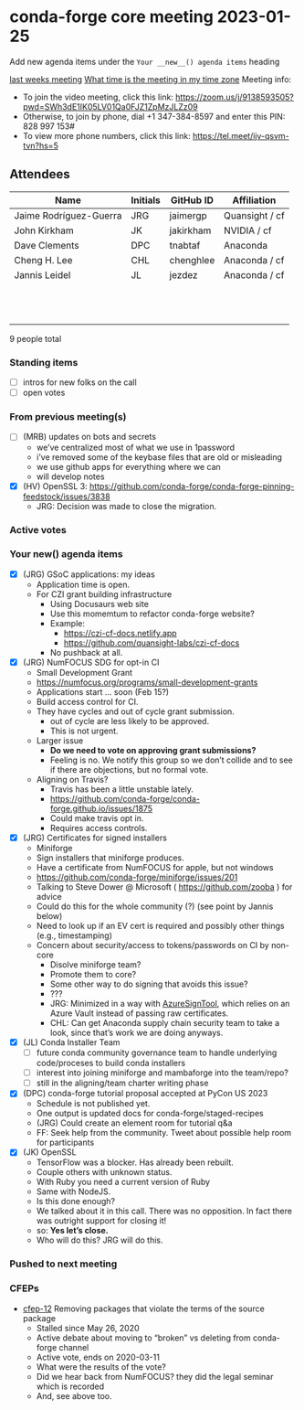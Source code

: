 # conda-forge core meeting 2023-01-25

Add new agenda items under the `Your __new__() agenda items` heading

[last weeks meeting](https://hackmd.io/CHleuNR-RsmpqnOa3IvF-A)
[What time is the meeting in my time zone](https://arewemeetingyet.com/UTC/2020-08-26/17:00/w/Conda-forge%20dev%20meeting#eyJ1cmwiOiJodHRwczovL2hhY2ttZC5pby9wUk15dFVKV1FmU3NJM2xvMGlqQzJRP2VkaXQifQ==)
Meeting info:

* To join the video meeting, click this link: https://zoom.us/j/9138593505?pwd=SWh3dE1IK05LV01Qa0FJZ1ZpMzJLZz09
* Otherwise, to join by phone, dial +1 347-384-8597 and enter this PIN: 828 997 153#
* To view more phone numbers, click this link: https://tel.meet/ijv-qsvm-tvn?hs=5

## Attendees

| Name                   | Initials   | GitHub ID   | Affiliation    |
|------------------------|------------|-------------|----------------|
| Jaime Rodríguez-Guerra | JRG        | jaimergp    | Quansight / cf |
| John Kirkham           | JK         | jakirkham   | NVIDIA / cf    |
| Dave Clements          | DPC        | tnabtaf     | Anaconda       |
| Cheng H. Lee           | CHL        | chenghlee   | Anaconda / cf  |
| Jannis Leidel          | JL         | jezdez      | Anaconda / cf  |
|                        |            |             |                |
|                        |            |             |                |
|                        |            |             |                |
|                        |            |             |                |
|                        |            |             |                |
|                        |            |             |                |
|                        |            |             |                |
|                        |            |             |                |
|                        |            |             |                |
|                        |            |             |                |
|                        |            |             |                |
|                        |            |             |                |

9 people total

### Standing items

* [ ] intros for new folks on the call
* [ ] open votes

### From previous meeting(s)

* [ ] (MRB) updates on bots and secrets
  * we’ve centralized most of what we use in 1password
  * i’ve removed some of the keybase files that are old or misleading
  * we use github apps for everything where we can
  * will develop notes
* [X] (HV) OpenSSL 3: https://github.com/conda-forge/conda-forge-pinning-feedstock/issues/3838
  * JRG: Decision was made to close the migration.

### Active votes

### Your **new**() agenda items

- [x] (JRG) GSoC applications: my ideas
  - Application time is open.
  - For CZI grant building infrastructure
    - Using Docusaurs web site
    - Use this momemtum to refactor conda-forge website?
    - Example:
      - https://czi-cf-docs.netlify.app
      - https://github.com/quansight-labs/czi-cf-docs
    - No pushback at all.
- [x] (JRG) NumFOCUS SDG for opt-in CI
  - Small Development Grant
  - https://numfocus.org/programs/small-development-grants
  - Applications start … soon (Feb 15?)
  - Build access control for CI.
  - They have cycles and out of cycle grant submission.
    - out of cycle are less likely to be approved.
    - This is not urgent.
  - Larger issue
    - **Do we need to vote on approving grant submissions?**
    - Feeling is no.  We notify this group so we don’t collide and to see if there are objections, but no formal vote.
  - Aligning on Travis?
    - Travis has been a little unstable lately.
    - https://github.com/conda-forge/conda-forge.github.io/issues/1875
    - Could make travis opt in.
    - Requires access controls.
- [x] (JRG) Certificates for signed installers
  - Miniforge
  - Sign installers that miniforge produces.
  - Have a certificate from NumFOCUS for apple, but not windows
  - https://github.com/conda-forge/miniforge/issues/201
  - Talking to Steve Dower @ Microsoft ( https://github.com/zooba ) for advice
  - Could do this for the whole community (?) (see point by Jannis below)
  - Need to look up if an EV cert is required and possibly other things (e.g., timestamping)
  - Concern about security/access to tokens/passwords on CI by non-core
    - Disolve miniforge team?
    - Promote them to core?
    - Some other way to do signing that avoids this issue?
    - ???
    - JRG: Minimized in a way with [AzureSignTool](https://github.com/vcsjones/AzureSignTool), which relies on an Azure Vault instead of passing raw certificates.
    - CHL: Can get Anaconda supply chain security team to take a look, since that’s work we are doing anyways.
- [x] (JL) Conda Installer Team
  - [ ] future conda community governance team to handle underlying code/proceses to build conda installers
  - [ ] interest into joining miniforge and mambaforge into the team/repo?
  - [ ] still in the aligning/team charter writing phase
- [x] (DPC) conda-forge tutorial proposal accepted at PyCon US 2023
  - Schedule is not published yet.
  - One output is updated docs for conda-forge/staged-recipes
  - (JRG) Could create an element room for tutorial q&a
  - FF: Seek help from the community.  Tweet about possible help room for participants
- [x] (JK) OpenSSL
  - TensorFlow was a blocker.  Has already been rebuilt.
  - Couple others with unknown status.
  - With Ruby you need a current version of Ruby
  - Same with NodeJS.
  - Is this done enough?
  - We talked about it in this call.  There was no opposition.  In fact there was outright support for closing it!
  - so: **Yes let’s close.**
  - Who will do this?  JRG will do this.

### Pushed to next meeting

### CFEPs

* [cfep-12](https://github.com/conda-forge/cfep/pull/23) Removing packages that violate the terms of the source package
  * Stalled since May 26, 2020
  * Active debate about moving to “broken” vs deleting from conda-forge channel
  * Active vote, ends on 2020-03-11
  * What were the results of the vote?
  * Did we hear back from NumFOCUS? they did the legal seminar which is recorded
  * And, see above too.

